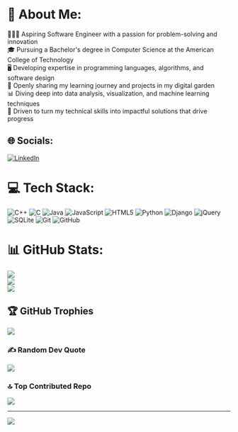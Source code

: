 # 💫 About Me:
🧑🏻‍💻 Aspiring Software Engineer with a passion for problem-solving and innovation<br>🎓 Pursuing a Bachelor's degree in Computer Science at the American College of Technology<br>🖥️ Developing expertise in programming languages, algorithms, and software design<br>🌱 Openly sharing my learning journey and projects in my digital garden<br>📊 Diving deep into data analysis, visualization, and machine learning techniques<br>🚀 Driven to turn my technical skills into impactful solutions that drive progress


## 🌐 Socials:
[![LinkedIn](https://img.shields.io/badge/LinkedIn-%230077B5.svg?logo=linkedin&logoColor=white)](https://linkedin.com/in/https://www.linkedin.com/in/natoli-adugna-26062a287/) 

# 💻 Tech Stack:
![C++](https://img.shields.io/badge/c++-%2300599C.svg?style=for-the-badge&logo=c%2B%2B&logoColor=white) ![C](https://img.shields.io/badge/c-%2300599C.svg?style=for-the-badge&logo=c&logoColor=white) ![Java](https://img.shields.io/badge/java-%23ED8B00.svg?style=for-the-badge&logo=openjdk&logoColor=white) ![JavaScript](https://img.shields.io/badge/javascript-%23323330.svg?style=for-the-badge&logo=javascript&logoColor=%23F7DF1E) ![HTML5](https://img.shields.io/badge/html5-%23E34F26.svg?style=for-the-badge&logo=html5&logoColor=white) ![Python](https://img.shields.io/badge/python-3670A0?style=for-the-badge&logo=python&logoColor=ffdd54) ![Django](https://img.shields.io/badge/django-%23092E20.svg?style=for-the-badge&logo=django&logoColor=white) ![jQuery](https://img.shields.io/badge/jquery-%230769AD.svg?style=for-the-badge&logo=jquery&logoColor=white) ![SQLite](https://img.shields.io/badge/sqlite-%2307405e.svg?style=for-the-badge&logo=sqlite&logoColor=white) ![Git](https://img.shields.io/badge/git-%23F05033.svg?style=for-the-badge&logo=git&logoColor=white) ![GitHub](https://img.shields.io/badge/github-%23121011.svg?style=for-the-badge&logo=github&logoColor=white)
# 📊 GitHub Stats:
![](https://github-readme-stats.vercel.app/api?username=nat2132&theme=default&hide_border=false&include_all_commits=true&count_private=true)<br/>
![](https://github-readme-streak-stats.herokuapp.com/?user=nat2132&theme=default&hide_border=false)<br/>
![](https://github-readme-stats.vercel.app/api/top-langs/?username=nat2132&theme=default&hide_border=false&include_all_commits=true&count_private=true&layout=compact)

## 🏆 GitHub Trophies
![](https://github-profile-trophy.vercel.app/?username=nat2132&theme=radical&no-frame=false&no-bg=false&margin-w=4)

### ✍️ Random Dev Quote
![](https://quotes-github-readme.vercel.app/api?type=horizontal&theme=light)

### 🔝 Top Contributed Repo
![](https://github-contributor-stats.vercel.app/api?username=nat2132&limit=5&theme=transparent&combine_all_yearly_contributions=true)

---
[![](https://visitcount.itsvg.in/api?id=nat2132&icon=5&color=1)](https://visitcount.itsvg.in)

<!-- Proudly created with GPRM ( https://gprm.itsvg.in ) -->

